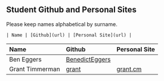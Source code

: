 ## Student Github and Personal Sites
Please keep names alphabetical by surname.

`| Name | [Github](url) | [Personal Site](url) |`

| Name | Github | Personal Site |
| :--- | :----- | :------------ |
| Ben Eggers | [BenedictEggers](https://github.com/BenedictEggers) | |
| Grant Timmerman | [grant](https://github.com/grant) | [grant.cm](http://www.grant.cm/) |


